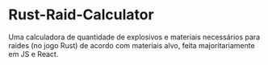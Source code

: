 # Rust-Raid-Calculator
Uma calculadora de quantidade de explosivos e materiais necessários para raides (no jogo Rust) de acordo com materiais alvo, feita majoritariamente em JS e React.
